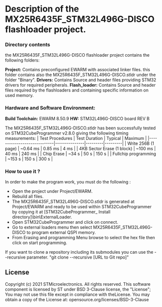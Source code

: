 
# Description of the MX25R6435F_STM32L496G-DISCO flashloader project.

### Directory contents
the MX25R6435F_STM32L496G-DISCO flashloader project contains the following folders:

**Project:**
Contains preconfigured EWARM with associated linker files. this folder contains also the MX25R6435F_STM32L496G-DISCO.stldr under the folder "Binary".
**Drivers:**
Contains Source and header files providing STM32 drivers for required peripherals.
**Flash_loader:**
Contains Source and header files required by the flashloaders and containing specific information on used  memory.

### Hardware and Software Environment:
**Build Toolchain:** EWARM 8.50.9
**HW:** STM32L496G-DISCO board REV B

The MX25R6435F_STM32L496G-DISCO.stldr has been successfully tested on STM32CubeProgrammer v2.8.0 giving the following timing measurements:
| Test Procedures             | Test Duration | Typical | Maximum |
|-----------------------------|---------------|---------|---------|
| Write 256B (1 page)         | ~0.64 ms      | 0.85 ms | 4 ms    |
| 4KB Sector Erase (1 block)  | ~100 ms       | 40 ms   | 240 ms  |
| Chip Erase                  | ~34 s         | 50 s    | 150 s   |
| Fullchip programming        | ~153 s        | 150 s   | 300 s   |
### How to use it ?
In order to make the program work, you must do the following :
 - Open the project under Project/EWARM.
 - Rebuild all files.
 - The MX25R6435F_STM32L496G-DISCO.stldr is generated at Project/EWARM and ready to be used 
    within STM32CubeProgrammer by copying it at [STM32CubeProgrammer_ Install directory]\bin\ExternalLoader.
 - Open STM32CubeProgrammer and click on connect.
 - Go to external loaders menu then select MX25R6435F_STM32L496G-DISCO to program external QSPI memory.
 - From Erasing and programming Menu browse to select the hex file then click on start programming.

If you want to clone a repository including its submodules you can use the --recursive parameter.
"git clone --recursive [URL to Git repo]"

## License
Copyright (c) 2021 STMicroelectronics. All rights reserved.
This software component is licensed by ST under BSD 3-Clause license,
the "License"; You may not use this file except in compliance with theLicense. You may obtain a copy of the License at: opensource.org/licenses/BSD-3-Clause
